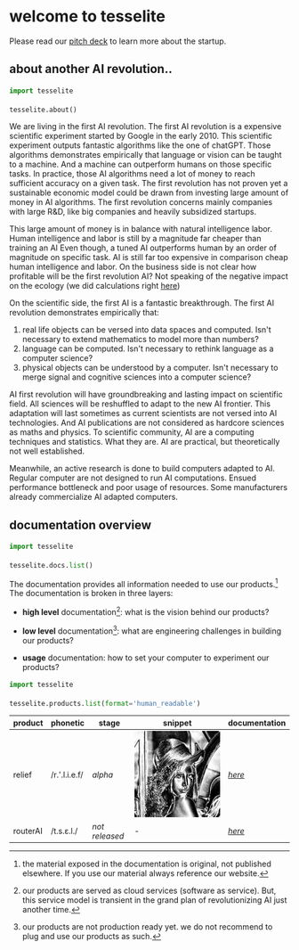 # **welcome to tesselite**

Please read our [pitch deck](more/tesselite-pitch-deck.pdf) to learn more about the startup.




## **about another AI revolution..**

````python fct_label="python"
import tesselite

tesselite.about()
````

We are living in the first AI revolution. The first AI revolution is a expensive scientific experiment started by Google in the early 2010. 
This scientific experiment outputs fantastic algorithms like the one of chatGPT. 
Those algorithms demonstrates empirically that language or vision can be taught to a machine.
And a machine can outperform humans on those specific tasks.
In practice, those AI algorithms need a lot of money to reach sufficient accuracy on a given task. 
The first revolution has not proven yet a sustainable economic model could be drawn from investing large amount of money in AI algorithms.
The first revolution concerns mainly companies with large R&D, like big companies and heavily subsidized startups.

This large amount of money is in balance with natural intelligence labor. 
Human intelligence and labor is still by a magnitude far cheaper than training an AI 
Even though, a tuned AI outperforms human by an order of magnitude on specific task. AI is still far too expensive in comparison cheap human intelligence and labor.
On the business side is not clear how profitable will be the first revolution AI? Not speaking of the negative impact on the ecology (we did calculations right [here](content/second-ai-revolution.md))


On the scientific side, the first AI is a fantastic breakthrough. The first AI revolution demonstrates empirically that:

1. real life objects can be versed into data spaces and computed. Isn't necessary to extend mathematics to model more than numbers?
2. language can be computed. Isn't necessary to rethink language as a computer science?
3. physical objects can be understood by a computer. Isn't necessary to merge signal and cognitive sciences into a computer science?


AI first revolution will have groundbreaking and lasting impact on scientific field. All sciences will be reshuffled to adapt to the new AI frontier. This adaptation will last sometimes as current scientists are not versed into AI technologies. And AI publications are not considered as hardcore sciences as maths and physics.
To scientific community, AI are a computing techniques and statistics. What they are. AI are practical, but theoretically not well established.

Meanwhile, an active research is done to build computers adapted to AI. Regular computer are not designed to run AI computations. Ensued performance bottleneck and poor usage of resources. 
Some manufacturers already commercialize AI adapted computers.   




## **documentation overview**

````python fct_label="python"
import tesselite

tesselite.docs.list()
````

The documentation provides all information needed to use our products.[^1] The documentation is broken in three layers:


- **high level** documentation[^2]: what is the vision behind our products?

- **low level** documentation[^3]: what are engineering challenges in building our products?

- **usage** documentation: how to set your computer to experiment our products? 


[^1]: the material exposed in the documentation is original, not published elsewhere. If you use our material always reference our website.
[^2]: our products are served as cloud services (software as service). But, this service model is transient in the grand plan of revolutionizing AI just another time. 
[^3]: our products are not production ready yet. we do not recommend to plug and use our products as such.  

````python fct_label="python"
import tesselite

tesselite.products.list(format='human_readable')
````


| product  | phonetic      | stage          | snippet                           | documentation          |
|----------|---------------|----------------|-----------------------------------|------------------------|
| relief   | /r.'.l.i.e.f/ | *alpha*        | ![img-xs](static/images/lena.png) | [*here*](relief.md)    |
| routerAI | /t.s.ɛ.l./    | *not released* | -                                 | [*here*](router_ai.md) |

